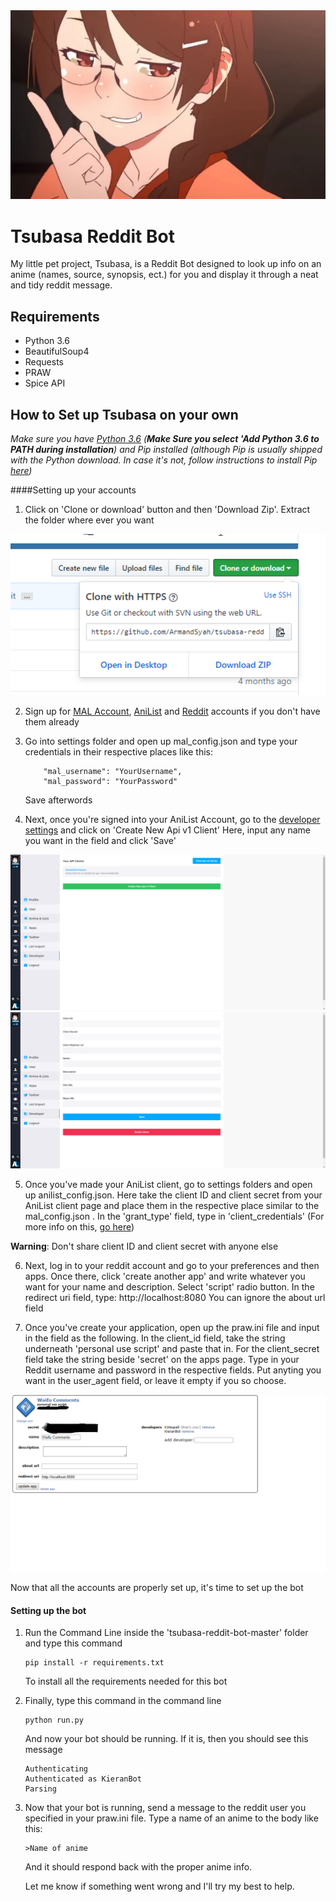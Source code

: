 <div><img src="Images/tsubasa-smug.jpg"</img></div>

# Tsubasa Reddit Bot

My little pet project, Tsubasa, is a Reddit Bot designed to look up info on an anime (names, source,
synopsis, ect.) for you and display it through a neat and tidy reddit message. 

## Requirements

* Python 3.6
* BeautifulSoup4
* Requests
* PRAW 
* Spice API

## How to Set up Tsubasa on your own

*Make sure you have [Python 3.6](https://www.python.org/downloads/release/python-362/) (**Make Sure you select 'Add 
Python 3.6 to PATH during installation**)  and 
Pip 
installed 
(although 
Pip is usually shipped with the Python download. In case it's not, follow instructions to install Pip 
[here](https://stackoverflow.com/questions/4750806/how-do-i-install-pip-on-windows))*

####Setting up your accounts

1. Click on 'Clone or download' button and then 'Download Zip'. Extract the folder where ever you want

<div><img src="Images/download.png"</img></div>

2. Sign up for [MAL Account](https://myanimelist.net/register.php?from=%2F), [AniList](https://anilist.co/register) and
[Reddit](https://www.reddit.com/) accounts if you don't have them already

3. Go into settings folder and open up mal_config.json and type your credentials in their respective places like this:

    ```
        "mal_username": "YourUsername",
        "mal_password": "YourPassword"
    ```
    
   Save afterwords

4. Next, once you're signed into your AniList Account, go to the 
[developer settings](https://anilist.co/settings/developer) and click on 'Create New Api v1 Client'
Here, input any name you want in the field and click 'Save'

<div><img src="Images/anilistdev.png" ></img></div>
<div><img src="Images/name.png" ></img></div>

5. Once you've made your AniList client, go to settings folders and open up anilist_config.json. Here take the client ID
and client secret from your AniList client page and place them in the respective place similar to the mal_config.json
. In the 'grant_type' field, type in 'client_credentials' (For more info on this, [go here](http://anilist-api.readthedocs.io/en/latest/authentication.html))

**Warning**: Don't share client ID and client secret with anyone else

6. Next, log in to your reddit account and go to your preferences and then apps. Once there, click 'create another 
app' and write whatever you want for your name and description. Select 'script' radio button. In the redirect uri 
field, type: http://localhost:8080 
You can ignore the about url field

7. Once you've create your application, open up the praw.ini file and input in the field as the following.
In the client_id field, take the string underneath 'personal use script' and paste that in. For the client_secret 
field take the string beside 'secret' on the apps page. Type in your Reddit username and password in the respective 
fields. Put anyting you want in the user_agent field, or leave it empty if you so choose.

<div><img src="Images/reddit.png" ></img></div>

Now that all the accounts are properly set up, it's time to set up the bot

#### Setting up the bot

1. Run the Command Line inside the 'tsubasa-reddit-bot-master' folder and type this command

    ```
    pip install -r requirements.txt
    ```
    To install all the requirements needed for this bot

2. Finally, type this command in the command line

    ```
    python run.py
    ```
    And now your bot should be running. If it is, then you should see this message
    
    ```
    Authenticating
    Authenticated as KieranBot
    Parsing
    ```

3. Now that your bot is running, send a message to the reddit user you specified in your praw.ini file. 
 Type a name of an anime to the body like this:

    ```
    >Name of anime
    ```
    
    And it should respond back with the proper anime info. 
    
    Let me know if something went wrong and I'll try my best to help.